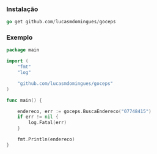 ### Instalação

```go
go get github.com/lucasmdomingues/goceps
```

### Exemplo

```go
package main

import (
	"fmt"
	"log"

	"github.com/lucasmdomingues/goceps"
)

func main() {

	endereco, err := goceps.BuscaEndereco("07748415")
	if err != nil {
		log.Fatal(err)
	}

	fmt.Println(endereco)
}
```
